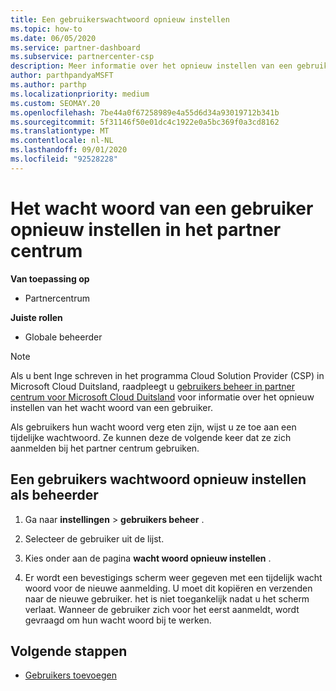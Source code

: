 ```yaml
---
title: Een gebruikerswachtwoord opnieuw instellen
ms.topic: how-to
ms.date: 06/05/2020
ms.service: partner-dashboard
ms.subservice: partnercenter-csp
description: Meer informatie over het opnieuw instellen van een gebruikers wachtwoord in partner centrum. Gebruikers ontvangen een tijdelijk wacht woord wanneer ze zich de volgende keer aanmelden bij het partner centrum.
author: parthpandyaMSFT
ms.author: parthp
ms.localizationpriority: medium
ms.custom: SEOMAY.20
ms.openlocfilehash: 7be44a0f67258989e4a55d6d34a93019712b341b
ms.sourcegitcommit: 5f31146f50e01dc4c1922e0a5bc369f0a3cd8162
ms.translationtype: MT
ms.contentlocale: nl-NL
ms.lasthandoff: 09/01/2020
ms.locfileid: "92528228"
---
```

# <a name="reset-a-users-password-in-partner-center"></a>Het wacht woord van een gebruiker opnieuw instellen in het partner centrum

**Van toepassing op**

- Partnercentrum
 
**Juiste rollen**

- Globale beheerder

> [!NOTE]  
> Als u bent Inge schreven in het programma Cloud Solution Provider (CSP) in Microsoft Cloud Duitsland, raadpleegt u [gebruikers beheer in partner centrum voor Microsoft Cloud Duitsland](user-management-in-partner-center-for-microsoft-cloud-germany.md) voor informatie over het opnieuw instellen van het wacht woord van een gebruiker.

Als gebruikers hun wacht woord verg eten zijn, wijst u ze toe aan een tijdelijke wachtwoord. Ze kunnen deze de volgende keer dat ze zich aanmelden bij het partner centrum gebruiken.

## <a name="reset-a-user-password-as-an-admin"></a>Een gebruikers wachtwoord opnieuw instellen als beheerder

1. Ga naar **instellingen** &gt; **gebruikers beheer** .

2. Selecteer de gebruiker uit de lijst.

3. Kies onder aan de pagina **wacht woord opnieuw instellen** .

4. Er wordt een bevestigings scherm weer gegeven met een tijdelijk wacht woord voor de nieuwe aanmelding. U moet dit kopiëren en verzenden naar de nieuwe gebruiker. het is niet toegankelijk nadat u het scherm verlaat. Wanneer de gebruiker zich voor het eerst aanmeldt, wordt gevraagd om hun wacht woord bij te werken.

## <a name="next-steps"></a>Volgende stappen

- [Gebruikers toevoegen](create-user-accounts-and-set-permissions.md)